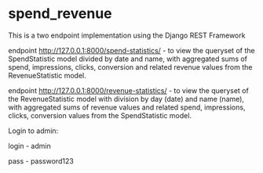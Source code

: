 # spend_revenue
This is a two endpoint implementation using the Django REST Framework

endpoint http://127.0.0.1:8000/spend-statistics/  - to view the queryset of the SpendStatistic model divided by date and name, with aggregated sums of spend, impressions, clicks, conversion and related revenue values from the RevenueStatistic model.

endpoint http://127.0.0.1:8000/revenue-statistics/ - to view the queryset of the RevenueStatistic model with division by day (date) and name (name), with aggregated sums of revenue values and related spend, impressions, clicks, conversion values from the SpendStatistic model.

Login to admin:

login - admin

pass - password123
